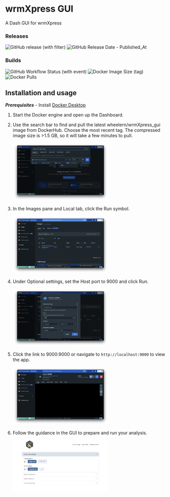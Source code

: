 # wrmXpress GUI

A Dash GUI for wrmXpress

### Releases
![GitHub release (with filter)](https://img.shields.io/github/v/release/wheelerlab-uwec/wrmXpress-gui)
![GitHub Release Date - Published_At](https://img.shields.io/github/release-date/wheelerlab-uwec/wrmxpress-gui)

### Builds
![GitHub Workflow Status (with event)](https://img.shields.io/github/actions/workflow/status/wheelerlab-uwec/wrmxpress-gui/push-docker-image.yml?event=release&link=https%3A%2F%2Fhub.docker.com%2Fr%2Fwheelern%2Fwrmxpress_gui%2Ftags)
![Docker Image Size (tag)](https://img.shields.io/docker/image-size/wheelern/wrmxpress_gui/latest)
![Docker Pulls](https://img.shields.io/docker/pulls/wheelern/wrmxpress_gui)

## Installation and usage

***Prerequisites*** - Install [Docker Desktop](https://www.docker.com/products/docker-desktop/)

1. Start the Docker engine and open up the Dashboard.
2. Use the search bar to find and pull the latest wheelern/wrmXpress_gui image from DockerHub. Choose the most recent tag. The compressed image size is >1.5 GB, so it will take a few minutes to pull.

    <img src="readme_img/dd1.png" alt="step 2" width="300" />

3. In the Images pane and Local tab, click the Run symbol.

    <img src="readme_img/dd2.png" alt="step 3" width="300" />

4. Under Optional settings, set the Host port to 9000 and click Run.

    <img src="readme_img/dd3.png" alt="step 3" width="300" />

5. Click the link to 9000:9000 or navigate to `http://localhost:9000` to view the app.

    <img src="readme_img/dd4.png" alt="step 4" width="300" />

6. Follow the guidance in the GUI to prepare and run your analysis.

    <img src="readme_img/dd5.png" alt="step 5" width="300" />
